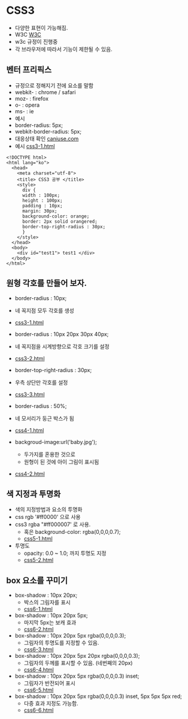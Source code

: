 # CSS3
- 다양한 표현이 가능해짐.
- W3C [W3C](http://www.w3c.org)
- w3c 규정이 진행중
- 각 브라우저에 따라서 기능이 제한될 수 있음.

## 벤터 프리픽스
- 규정으로 정해지기 전에 요소를 말함
 - webkit- : chrome / safari
 - moz-    : firefox
 - o-      : opera
 - ms-     : ie
- 예시
 - border-radius: 5px;
 - webkit-border-radius: 5px;
- 대응상태 확인 [caniuse.com](http://www.caniuse.com)
- 예시 [css3-1.html](https://github.com/hephaex/js/blob/master/03_css3/css3-11.html)
```
<!DOCTYPE html>
<html lang="ko">
  <head>
    <meta charset="utf-8">
    <title> CSS3 공부 </title>
    <style>
      div {
      width : 100px;
      height : 100px;
      padding : 10px;
      margin: 30px;
      background-color: orange;
      border: 2px solid orangered;
      border-top-right-radius : 30px;
      }
    </style>
  </head>
  <body>
    <div id="test1"> test1 </div>
  </body>
</html>
```

## 원형 각호를 만들어 보자.
- border-radius : 10px;
 - 네 꼭지점 모두 각호를 생성
 - [css3-1.html](https://github.com/hephaex/js/blob/master/03_css3/css3-1.html)
- border-radius : 10px 20px 30px 40px;
 - 네 꼭지점을 시계방향으로 각호 크기를 설정
 - [css3-2.html](https://github.com/hephaex/js/blob/master/03_css3/css3-2.html)
- border-top-right-radius : 30px;
 - 우측 상단만 각호를 설정
 - [css3-3.html](https://github.com/hephaex/js/blob/master/03_css3/css3-3.html)

- border-radius : 50%;
 - 네 모서리가 둥근 박스가 됨
 - [css4-1.html](https://github.com/hephaex/js/blob/master/03_css3/css4-1.html)
- backgroud-image:url('baby.jpg');
  - 두가지를 혼용한 것으로
  - 원형이 된 것에 아이 그림이 표시됨
 - [css4-2.html](https://github.com/hephaex/js/blob/master/03_css3/css4-2.html)

## 색 지정과 투명화
- 색의 지정방법과 요소의 투명화
- css  rgb  '#ff0000' 으로 사용
- css3 rgba "#ff000007' 로 사용.
  - 혹은 background-color: rgba(0,0,0,0.7);
  - [css5-1.html](https://github.com/hephaex/js/blob/master/03_css3/css5-1.html)
- 투명도
  - opacity: 0.0 ~ 1.0; 까지 투명도 지정
  - [css5-2.html](https://github.com/hephaex/js/blob/master/03_css3/css5-2.html)

## box 요소를 꾸미기
- box-shadow : 10px 20px;
  - 박스의 그림자를 표시
  - [css6-1.html](https://github.com/hephaex/js/blob/master/03_css3/css6-1.html)  
- box-shadow : 10px 20px 5px;
  - 마지막 5px는 보캐 효과
  - [css6-2.html](https://github.com/hephaex/js/blob/master/03_css3/css6-2.html)  
- box-shadow : 10px 20px 5px rgba(0,0,0,0.3);
  - 그림자의 투명도를 지정할 수 있음.
  - [css6-3.html](https://github.com/hephaex/js/blob/master/03_css3/css6-3.html)
- box-shadow : 10px 20px 5px 20px rgba(0,0,0,0.3);
  - 그림자의 두께를 표시할 수 있음. (네번째의 20px) 
  - [css6-4.html](https://github.com/hephaex/js/blob/master/03_css3/css6-4.html)
- box-shadow : 10px 20px 5px rgba(0,0,0,0.3) inset;
  - 그림자가 반전되어 표시
  - [css6-5.html](https://github.com/hephaex/js/blob/master/03_css3/css6-5.html)
- box-shadow : 10px 20px 5px rgba(0,0,0,0.3) inset, 
                5px 5px  5px red;
  - 다중 효과 지정도 가능함.
  - [css6-6.html](https://github.com/hephaex/js/blob/master/03_css3/css6-6.html)
